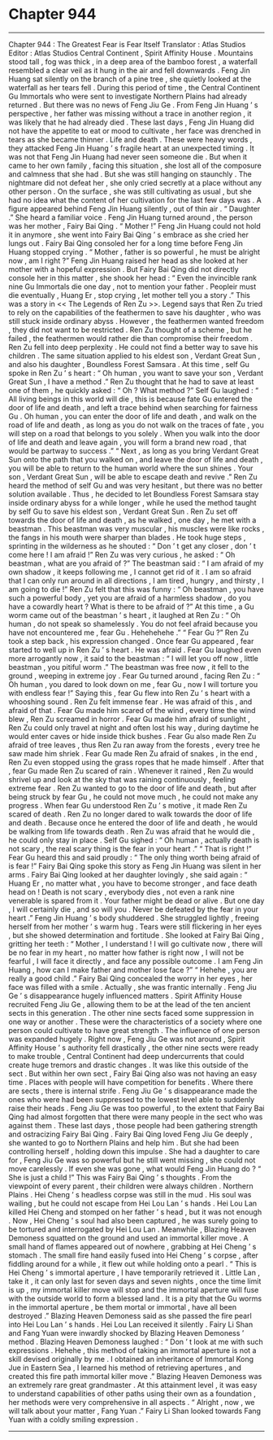 
# Chapter 944


---

Chapter 944 : The Greatest Fear is Fear Itself
Translator :
Atlas Studios
Editor :
Atlas Studios
Central Continent , Spirit Affinity House .
Mountains stood tall , fog was thick , in a deep area of the bamboo forest , a waterfall resembled a clear veil as it hung in the air and fell downwards .
Feng Jin Huang sat silently on the branch of a pine tree , she quietly looked at the waterfall as her tears fell .
During this period of time , the Central Continent Gu Immortals who were sent to investigate Northern Plains had already returned .
But there was no news of Feng Jiu Ge .
From Feng Jin Huang ’ s perspective , her father was missing without a trace in another region , it was likely that he had already died .
These last days , Feng Jin Huang did not have the appetite to eat or mood to cultivate , her face was drenched in tears as she became thinner .
Life and death .
These were heavy words , they attacked Feng Jin Huang ’ s fragile heart at an unexpected timing .
It was not that Feng Jin Huang had never seen someone die .
But when it came to her own family , facing this situation , she lost all of the composure and calmness that she had .
But she was still hanging on staunchly .
The nightmare did not defeat her , she only cried secretly at a place without any other person .
On the surface , she was still cultivating as usual , but she had no idea what the content of her cultivation for the last few days was .
A figure appeared behind Feng Jin Huang silently , out of thin air .
“ Daughter .” She heard a familiar voice .
Feng Jin Huang turned around , the person was her mother , Fairy Bai Qing .
“ Mother !” Feng Jin Huang could not hold it in anymore , she went into Fairy Bai Qing ’ s embrace as she cried her lungs out .
Fairy Bai Qing consoled her for a long time before Feng Jin Huang stopped crying .
“ Mother , father is so powerful , he must be alright now , am I right ?” Feng Jin Huang raised her head as she looked at her mother with a hopeful expression .
But Fairy Bai Qing did not directly console her in this matter , she shook her head : “ Even the invincible rank nine Gu Immortals die one day , not to mention your father . Peopleir must die eventually , Huang Er , stop crying , let mother tell you a story .”
This was a story in << The Legends of Ren Zu >>.
Legend says that Ren Zu tried to rely on the capabilities of the feathermen to save his daughter , who was still stuck inside ordinary abyss .
However , the feathermen wanted freedom , they did not want to be restricted .
Ren Zu thought of a scheme , but he failed , the feathermen would rather die than compromise their freedom .
Ren Zu fell into deep perplexity .
He could not find a better way to save his children .
The same situation applied to his eldest son , Verdant Great Sun , and also his daughter , Boundless Forest Samsara .
At this time , self Gu spoke in Ren Zu ’ s heart : “ Oh human , you want to save your son , Verdant Great Sun , I have a method .”
Ren Zu thought that he had to save at least one of them , he quickly asked : “ Oh ? What method ?”
Self Gu laughed : “ All living beings in this world will die , this is because fate Gu entered the door of life and death , and left a trace behind when searching for fairness Gu . Oh human , you can enter the door of life and death , and walk on the road of life and death , as long as you do not walk on the traces of fate , you will step on a road that belongs to you solely . When you walk into the door of life and death and leave again , you will form a brand new road , that would be partway to success .”
“ Next , as long as you bring Verdant Great Sun onto the path that you walked on , and leave the door of life and death , you will be able to return to the human world where the sun shines . Your son , Verdant Great Sun , will be able to escape death and revive .”
Ren Zu heard the method of self Gu and was very hesitant , but there was no better solution available .
Thus , he decided to let Boundless Forest Samsara stay inside ordinary abyss for a while longer , while he used the method taught by self Gu to save his eldest son , Verdant Great Sun .
Ren Zu set off towards the door of life and death , as he walked , one day , he met with a beastman .
This beastman was very muscular , his muscles were like rocks , the fangs in his mouth were sharper than blades . He took huge steps , sprinting in the wilderness as he shouted : “ Don ’ t get any closer , don ’ t come here ! I am afraid !”
Ren Zu was very curious , he asked : “ Oh beastman , what are you afraid of ?”
The beastman said : “ I am afraid of my own shadow , it keeps following me , I cannot get rid of it . I am so afraid that I can only run around in all directions , I am tired , hungry , and thirsty , I am going to die !”
Ren Zu felt that this was funny : “ Oh beastman , you have such a powerful body , yet you are afraid of a harmless shadow , do you have a cowardly heart ? What is there to be afraid of ?”
At this time , a Gu worm came out of the beastman ’ s heart , it laughed at Ren Zu : “ Oh human , do not speak so shamelessly . You do not feel afraid because you have not encountered me , fear Gu . Hehehehehe .”
“ Fear Gu ?” Ren Zu took a step back , his expression changed .
Once fear Gu appeared , fear started to well up in Ren Zu ’ s heart .
He was afraid .
Fear Gu laughed even more arrogantly now , it said to the beastman : “ I will let you off now , little beastman , you pitiful worm .”
The beastman was free now , it fell to the ground , weeping in extreme joy .
Fear Gu turned around , facing Ren Zu : “ Oh human , you dared to look down on me , fear Gu , now I will torture you with endless fear !”
Saying this , fear Gu flew into Ren Zu ’ s heart with a whooshing sound .
Ren Zu felt immense fear .
He was afraid of this , and afraid of that .
Fear Gu made him scared of the wind , every time the wind blew , Ren Zu screamed in horror .
Fear Gu made him afraid of sunlight , Ren Zu could only travel at night and often lost his way , during daytime he would enter caves or hide inside thick bushes .
Fear Gu also made Ren Zu afraid of tree leaves , thus Ren Zu ran away from the forests , every tree he saw made him shriek .
Fear Gu made Ren Zu afraid of snakes , in the end , Ren Zu even stopped using the grass ropes that he made himself .
After that , fear Gu made Ren Zu scared of rain .
Whenever it rained , Ren Zu would shrivel up and look at the sky that was raining continuously , feeling extreme fear .
Ren Zu wanted to go to the door of life and death , but after being struck by fear Gu , he could not move much , he could not make any progress .
When fear Gu understood Ren Zu ’ s motive , it made Ren Zu scared of death .
Ren Zu no longer dared to walk towards the door of life and death .
Because once he entered the door of life and death , he would be walking from life towards death .
Ren Zu was afraid that he would die , he could only stay in place .
Self Gu sighed : “ Oh human , actually death is not scary , the real scary thing is the fear in your heart .”
“ That is right !” Fear Gu heard this and said proudly : “ The only thing worth being afraid of is fear !”
Fairy Bai Qing spoke this story as Feng Jin Huang was silent in her arms .
Fairy Bai Qing looked at her daughter lovingly , she said again : “ Huang Er , no matter what , you have to become stronger , and face death head on ! Death is not scary , everybody dies , not even a rank nine venerable is spared from it . Your father might be dead or alive . But one day , I will certainly die , and so will you . Never be defeated by the fear in your heart .”
Feng Jin Huang ’ s body shuddered .
She struggled lightly , freeing herself from her mother ’ s warm hug .
Tears were still flickering in her eyes , but she showed determination and fortitude .
She looked at Fairy Bai Qing , gritting her teeth : “ Mother , I understand ! I will go cultivate now , there will be no fear in my heart , no matter how father is right now , I will not be fearful , I will face it directly , and face any possible outcome . I am Feng Jin Huang , how can I make father and mother lose face ?”
“ Hehehe , you are really a good child .” Fairy Bai Qing concealed the worry in her eyes , her face was filled with a smile .
Actually , she was frantic internally .
Feng Jiu Ge ’ s disappearance hugely influenced matters .
Spirit Affinity House recruited Feng Jiu Ge , allowing them to be at the lead of the ten ancient sects in this generation . The other nine sects faced some suppression in one way or another .
These were the characteristics of a society where one person could cultivate to have great strength .
The influence of one person was expanded hugely .
Right now , Feng Jiu Ge was not around , Spirit Affinity House ’ s authority fell drastically , the other nine sects were ready to make trouble , Central Continent had deep undercurrents that could create huge tremors and drastic changes .
It was like this outside of the sect .
But within her own sect , Fairy Bai Qing also was not having an easy time .
Places with people will have competition for benefits .
Where there are sects , there is internal strife .
Feng Jiu Ge ’ s disappearance made the ones who were had been suppressed to the lowest level able to suddenly raise their heads .
Feng Jiu Ge was too powerful , to the extent that Fairy Bai Qing had almost forgotten that there were many people in the sect who was against them .
These last days , those people had been gathering strength and ostracizing Fairy Bai Qing .
Fairy Bai Qing loved Feng Jiu Ge deeply , she wanted to go to Northern Plains and help him . But she had been controlling herself , holding down this impulse .
She had a daughter to care for , Feng Jiu Ge was so powerful but he still went missing , she could not move carelessly .
If even she was gone , what would Feng Jin Huang do ?
“ She is just a child !” This was Fairy Bai Qing ’ s thoughts .
From the viewpoint of every parent , their children were always children .
Northern Plains .
Hei Cheng ’ s headless corpse was still in the mud .
His soul was wailing , but he could not escape from Hei Lou Lan ’ s hands .
Hei Lou Lan killed Hei Cheng and stomped on her father ’ s head , but it was not enough . Now , Hei Cheng ’ s soul had also been captured , he was surely going to be tortured and interrogated by Hei Lou Lan .
Meanwhile , Blazing Heaven Demoness squatted on the ground and used an immortal killer move .
A small hand of flames appeared out of nowhere , grabbing at Hei Cheng ’ s stomach .
The small fire hand easily fused into Hei Cheng ’ s corpse , after fiddling around for a while , it flew out while holding onto a pearl .
“ This is Hei Cheng ’ s immortal aperture , I have temporarily retrieved it . Little Lan , take it , it can only last for seven days and seven nights , once the time limit is up , my immortal killer move will stop and the immortal aperture will fuse with the outside world to form a blessed land . It is a pity that the Gu worms in the immortal aperture , be them mortal or immortal , have all been destroyed .”
Blazing Heaven Demoness said as she passed the fire pearl into Hei Lou Lan ’ s hands .
Hei Lou Lan received it silently .
Fairy Li Shan and Fang Yuan were inwardly shocked by Blazing Heaven Demoness ’ method .
Blazing Heaven Demoness laughed : “ Don ’ t look at me with such expressions . Hehehe , this method of taking an immortal aperture is not a skill devised originally by me . I obtained an inheritance of Immortal Kong Jue in Eastern Sea , I learned his method of retrieving apertures , and created this fire path immortal killer move .”
Blazing Heaven Demoness was an extremely rare great grandmaster .
At this attainment level , it was easy to understand capabilities of other paths using their own as a foundation , her methods were very comprehensive in all aspects .
“ Alright , now , we will talk about your matter , Fang Yuan .” Fairy Li Shan looked towards Fang Yuan with a coldly smiling expression .

---

